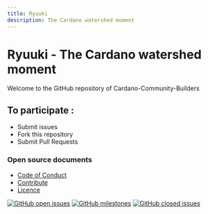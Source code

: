 ```yaml
---
title: Ryuuki
description: The Cardano watershed moment
---
```


# Ryuuki - The Cardano watershed moment

Welcome to the GitHub repository of Cardano-Community-Builders

## To participate :
* Submit issues
* Fork this repository
* Submit Pull Requests

### Open source documents 
- [Code of Conduct](https://github.com/Cardano-Community-Builders/Ryuuki/blob/main/CODE-OF-CONDUCT.md)
- [Contribute](https://github.com/Cardano-Community-Builders/Ryuuki/blob/main/CONTRIBUTE.md)
- [Licence](https://github.com/Cardano-Community-Builders/Ryuuki/blob/main/LICENSE)

[![GitHub open issues](https://img.shields.io/github/issues/Cardano-Community-Builders/Ryuuki?style=flat-square)](https://github.com/Cardano-Community-Builders/Ryuuki/issues)
[![GitHub milestones](https://img.shields.io/github/milestones/open/Cardano-Community-Builders/Ryuuki?style=flat-square)](https://github.com/Cardano-Community-Builders/Ryuuki/milestones)
[![GitHub closed issues](https://img.shields.io/github/issues-closed-raw/Cardano-Community-Builders/Ryuuki?style=flat-square)](https://github.com/Cardano-Community-Builders/Ryuuki/issues?q=is%3Aissue+is%3Aclosed)




